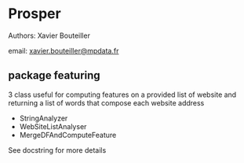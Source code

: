 # Prosper

Authors: Xavier Bouteiller

email: xavier.bouteiller@mpdata.fr


## package featuring

3 class useful for computing features on a provided list of website and returning a list of words that compose each website address

- StringAnalyzer
- WebSiteListAnalyser
- MergeDFAndComputeFeature

See docstring for more details

